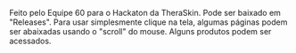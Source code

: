 Feito pelo Equipe 60 para o Hackaton da TheraSkin.
Pode ser baixado em "Releases".
Para usar simplesmente clique na tela, algumas páginas podem ser abaixadas usando o "scroll" do mouse.
Alguns produtos podem ser acessados.




